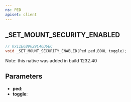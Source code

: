 ```yaml
---
ns: PED
apiset: client
---
```

## _SET_MOUNT_SECURITY_ENABLED

```c
// 0x11E6B9629C46D6EC
void _SET_MOUNT_SECURITY_ENABLED(Ped ped,BOOL toggle);
```

Note: this native was added in build 1232.40

## Parameters
* **ped**:
* **toggle**:




